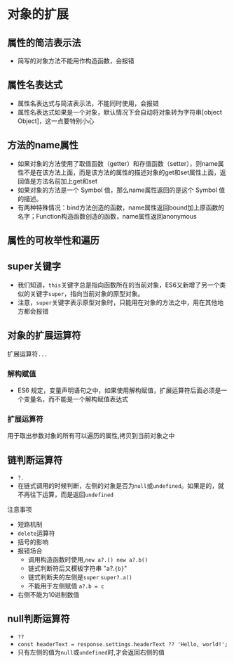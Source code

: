 # 对象的扩展

## 属性的简洁表示法

- 简写的对象方法不能用作构造函数，会报错

## 属性名表达式

- 属性名表达式与简洁表示法，不能同时使用，会报错
- 属性名表达式如果是一个对象，默认情况下会自动将对象转为字符串[object Object]，这一点要特别小心

## 方法的name属性

- 如果对象的方法使用了取值函数（getter）和存值函数（setter），则name属性不是在该方法上面，而是该方法的属性的描述对象的get和set属性上面，返回值是方法名前加上get和set
- 如果对象的方法是一个 Symbol 值，那么name属性返回的是这个 Symbol 值的描述。
- 有两种特殊情况：bind方法创造的函数，name属性返回bound加上原函数的名字；Function构造函数创造的函数，name属性返回anonymous

## 属性的可枚举性和遍历

## super关键字

- 我们知道，`this`关键字总是指向函数所在的当前对象，ES6又新增了另一个类似的关键字`super`，指向当前对象的原型对象。
- 注意，`super`关键字表示原型对象时，只能用在对象的方法之中，用在其他地方都会报错

## 对象的扩展运算符

扩展运算符`...`

### 解构赋值

- ES6 规定，变量声明语句之中，如果使用解构赋值，扩展运算符后面必须是一个变量名，而不能是一个解构赋值表达式

### 扩展运算符

用于取出参数对象的所有可以遍历的属性,拷贝到当前对象之中

## 链判断运算符

- `?.`
- 在链式调用的时候判断，左侧的对象是否为`null`或`undefined`。如果是的，就不再往下运算，而是返回`undefined`

注意事项

- 短路机制
- `delete`运算符
- 括号的影响
- 报错场合
  - 调用构造函数时使用,`new a?.() new a?.b()`
  - 链式判断符后又模板字符串 "a?.`{b}`"
  - 链式判断夫的左侧是`super` `super?.a()`
  - 不能用于左侧赋值 `a?.b = c`
- 右侧不能为10进制数值

## null判断运算符

- `??`
- `const headerText = response.settings.headerText ?? 'Hello, world!';`
- 只有左侧的值为`null`或`undefined`时,才会返回右侧的值
